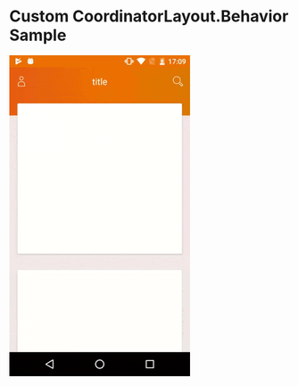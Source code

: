 # Custom CoordinatorLayout.Behavior Sample

![](https://github.com/fabianofranca/custom_coordinatorlayout_behavior/blob/master/art/sample.gif?raw=true)
